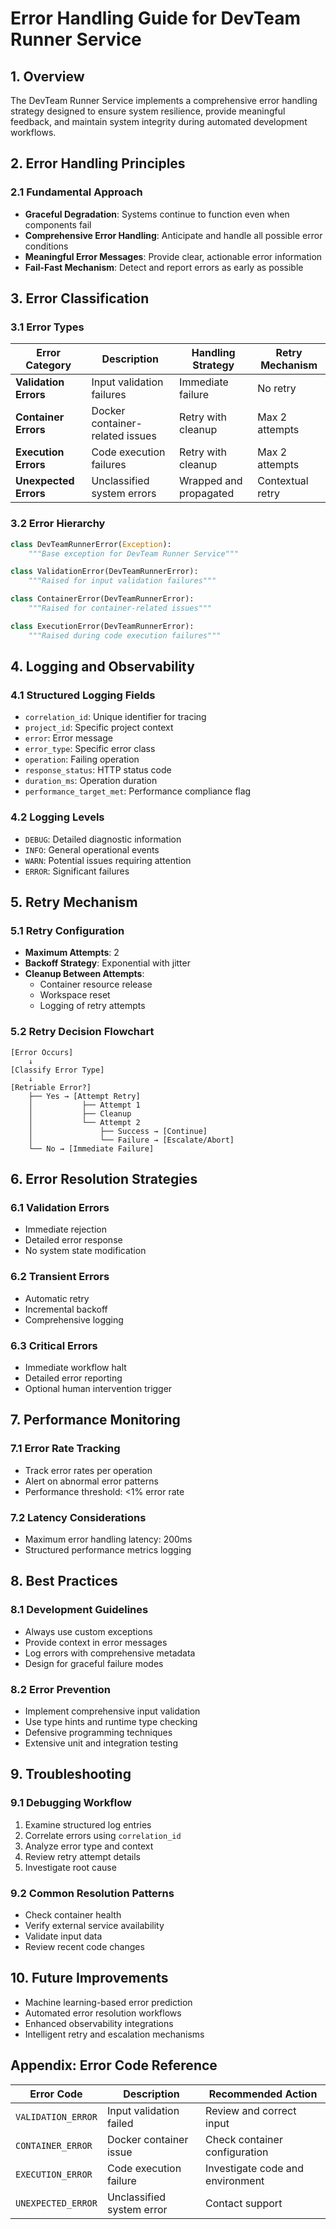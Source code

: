 # Error Handling Guide for DevTeam Runner Service

## 1. Overview

The DevTeam Runner Service implements a comprehensive error handling strategy designed to ensure system resilience, provide meaningful feedback, and maintain system integrity during automated development workflows.

## 2. Error Handling Principles

### 2.1 Fundamental Approach
- **Graceful Degradation**: Systems continue to function even when components fail
- **Comprehensive Error Handling**: Anticipate and handle all possible error conditions
- **Meaningful Error Messages**: Provide clear, actionable error information
- **Fail-Fast Mechanism**: Detect and report errors as early as possible

## 3. Error Classification

### 3.1 Error Types

| Error Category | Description | Handling Strategy | Retry Mechanism |
|---------------|-------------|-------------------|-----------------|
| **Validation Errors** | Input validation failures | Immediate failure | No retry |
| **Container Errors** | Docker container-related issues | Retry with cleanup | Max 2 attempts |
| **Execution Errors** | Code execution failures | Retry with cleanup | Max 2 attempts |
| **Unexpected Errors** | Unclassified system errors | Wrapped and propagated | Contextual retry |

### 3.2 Error Hierarchy

```python
class DevTeamRunnerError(Exception):
    """Base exception for DevTeam Runner Service"""

class ValidationError(DevTeamRunnerError):
    """Raised for input validation failures"""

class ContainerError(DevTeamRunnerError):
    """Raised for container-related issues"""

class ExecutionError(DevTeamRunnerError):
    """Raised during code execution failures"""
```

## 4. Logging and Observability

### 4.1 Structured Logging Fields
- `correlation_id`: Unique identifier for tracing
- `project_id`: Specific project context
- `error`: Error message
- `error_type`: Specific error class
- `operation`: Failing operation
- `response_status`: HTTP status code
- `duration_ms`: Operation duration
- `performance_target_met`: Performance compliance flag

### 4.2 Logging Levels
- `DEBUG`: Detailed diagnostic information
- `INFO`: General operational events
- `WARN`: Potential issues requiring attention
- `ERROR`: Significant failures

## 5. Retry Mechanism

### 5.1 Retry Configuration
- **Maximum Attempts**: 2
- **Backoff Strategy**: Exponential with jitter
- **Cleanup Between Attempts**: 
  - Container resource release
  - Workspace reset
  - Logging of retry attempts

### 5.2 Retry Decision Flowchart
```
[Error Occurs]
    ↓
[Classify Error Type]
    ↓
[Retriable Error?]
    ├── Yes → [Attempt Retry]
    │           ├── Attempt 1
    │           ├── Cleanup
    │           └── Attempt 2
    │               ├── Success → [Continue]
    │               └── Failure → [Escalate/Abort]
    └── No → [Immediate Failure]
```

## 6. Error Resolution Strategies

### 6.1 Validation Errors
- Immediate rejection
- Detailed error response
- No system state modification

### 6.2 Transient Errors
- Automatic retry
- Incremental backoff
- Comprehensive logging

### 6.3 Critical Errors
- Immediate workflow halt
- Detailed error reporting
- Optional human intervention trigger

## 7. Performance Monitoring

### 7.1 Error Rate Tracking
- Track error rates per operation
- Alert on abnormal error patterns
- Performance threshold: <1% error rate

### 7.2 Latency Considerations
- Maximum error handling latency: 200ms
- Structured performance metrics logging

## 8. Best Practices

### 8.1 Development Guidelines
- Always use custom exceptions
- Provide context in error messages
- Log errors with comprehensive metadata
- Design for graceful failure modes

### 8.2 Error Prevention
- Implement comprehensive input validation
- Use type hints and runtime type checking
- Defensive programming techniques
- Extensive unit and integration testing

## 9. Troubleshooting

### 9.1 Debugging Workflow
1. Examine structured log entries
2. Correlate errors using `correlation_id`
3. Analyze error type and context
4. Review retry attempt details
5. Investigate root cause

### 9.2 Common Resolution Patterns
- Check container health
- Verify external service availability
- Validate input data
- Review recent code changes

## 10. Future Improvements

- Machine learning-based error prediction
- Automated error resolution workflows
- Enhanced observability integrations
- Intelligent retry and escalation mechanisms

## Appendix: Error Code Reference

| Error Code | Description | Recommended Action |
|------------|-------------|---------------------|
| `VALIDATION_ERROR` | Input validation failed | Review and correct input |
| `CONTAINER_ERROR` | Docker container issue | Check container configuration |
| `EXECUTION_ERROR` | Code execution failure | Investigate code and environment |
| `UNEXPECTED_ERROR` | Unclassified system error | Contact support |